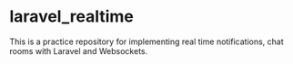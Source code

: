 # laravel_realtime
This is a practice repository for implementing real time notifications, chat rooms with Laravel and Websockets.
